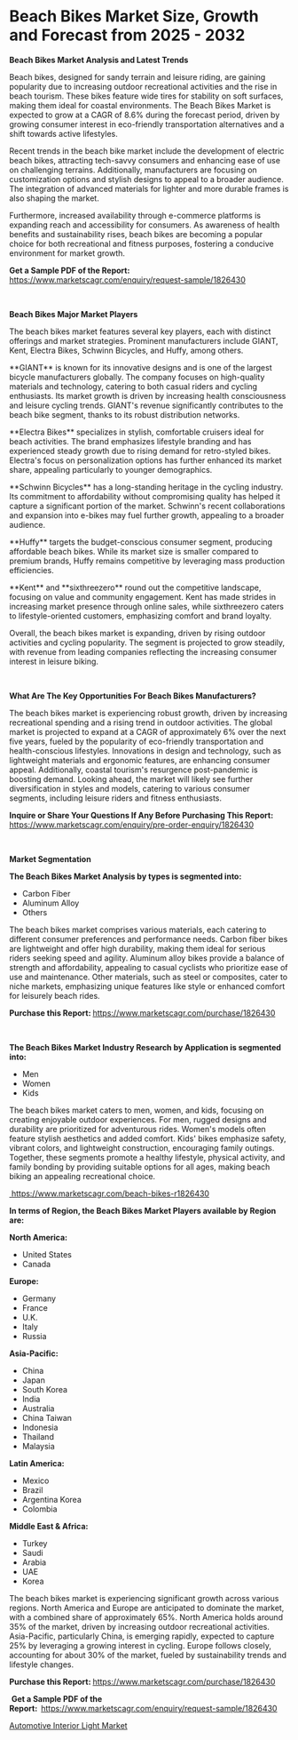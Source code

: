 <p><h1>Beach Bikes Market Size, Growth and Forecast from 2025 - 2032</h1></p><p><strong>Beach Bikes Market Analysis and Latest Trends</strong></p>
<p><p>Beach bikes, designed for sandy terrain and leisure riding, are gaining popularity due to increasing outdoor recreational activities and the rise in beach tourism. These bikes feature wide tires for stability on soft surfaces, making them ideal for coastal environments. The Beach Bikes Market is expected to grow at a CAGR of 8.6% during the forecast period, driven by growing consumer interest in eco-friendly transportation alternatives and a shift towards active lifestyles.</p><p>Recent trends in the beach bike market include the development of electric beach bikes, attracting tech-savvy consumers and enhancing ease of use on challenging terrains. Additionally, manufacturers are focusing on customization options and stylish designs to appeal to a broader audience. The integration of advanced materials for lighter and more durable frames is also shaping the market. </p><p>Furthermore, increased availability through e-commerce platforms is expanding reach and accessibility for consumers. As awareness of health benefits and sustainability rises, beach bikes are becoming a popular choice for both recreational and fitness purposes, fostering a conducive environment for market growth.</p></p>
<p><strong>Get a Sample PDF of the Report:&nbsp;</strong> <a href="https://www.marketscagr.com/enquiry/request-sample/1826430?utm_campaign=3166&utm_medium=2&utm_source=Github&utm_content=ia&utm_term=30032025&utm_id=beach-bikes">https://www.marketscagr.com/enquiry/request-sample/1826430</a></p>
<p>&nbsp;</p>
<p><strong>Beach Bikes Major Market Players</strong></p>
<p><p>The beach bikes market features several key players, each with distinct offerings and market strategies. Prominent manufacturers include GIANT, Kent, Electra Bikes, Schwinn Bicycles, and Huffy, among others. </p><p>**GIANT** is known for its innovative designs and is one of the largest bicycle manufacturers globally. The company focuses on high-quality materials and technology, catering to both casual riders and cycling enthusiasts. Its market growth is driven by increasing health consciousness and leisure cycling trends. GIANT's revenue significantly contributes to the beach bike segment, thanks to its robust distribution networks.</p><p>**Electra Bikes** specializes in stylish, comfortable cruisers ideal for beach activities. The brand emphasizes lifestyle branding and has experienced steady growth due to rising demand for retro-styled bikes. Electra's focus on personalization options has further enhanced its market share, appealing particularly to younger demographics.</p><p>**Schwinn Bicycles** has a long-standing heritage in the cycling industry. Its commitment to affordability without compromising quality has helped it capture a significant portion of the market. Schwinn's recent collaborations and expansion into e-bikes may fuel further growth, appealing to a broader audience. </p><p>**Huffy** targets the budget-conscious consumer segment, producing affordable beach bikes. While its market size is smaller compared to premium brands, Huffy remains competitive by leveraging mass production efficiencies.</p><p>**Kent** and **sixthreezero** round out the competitive landscape, focusing on value and community engagement. Kent has made strides in increasing market presence through online sales, while sixthreezero caters to lifestyle-oriented customers, emphasizing comfort and brand loyalty.</p><p>Overall, the beach bikes market is expanding, driven by rising outdoor activities and cycling popularity. The segment is projected to grow steadily, with revenue from leading companies reflecting the increasing consumer interest in leisure biking.</p></p>
<p>&nbsp;</p>
<p><strong>What Are The Key Opportunities For Beach Bikes Manufacturers?</strong></p>
<p><p>The beach bikes market is experiencing robust growth, driven by increasing recreational spending and a rising trend in outdoor activities. The global market is projected to expand at a CAGR of approximately 6% over the next five years, fueled by the popularity of eco-friendly transportation and health-conscious lifestyles. Innovations in design and technology, such as lightweight materials and ergonomic features, are enhancing consumer appeal. Additionally, coastal tourism's resurgence post-pandemic is boosting demand. Looking ahead, the market will likely see further diversification in styles and models, catering to various consumer segments, including leisure riders and fitness enthusiasts.</p></p>
<p><strong>Inquire or Share Your Questions If Any Before Purchasing This Report:</strong> <a href="https://www.marketscagr.com/enquiry/pre-order-enquiry/1826430?utm_campaign=3166&utm_medium=2&utm_source=Github&utm_content=ia&utm_term=30032025&utm_id=beach-bikes">https://www.marketscagr.com/enquiry/pre-order-enquiry/1826430</a></p>
<p>&nbsp;</p>
<p><strong>Market Segmentation</strong></p>
<p><strong>The Beach Bikes Market Analysis by types is segmented into:</strong></p>
<p><ul><li>Carbon Fiber</li><li>Aluminum Alloy</li><li>Others</li></ul></p>
<p><p>The beach bikes market comprises various materials, each catering to different consumer preferences and performance needs. Carbon fiber bikes are lightweight and offer high durability, making them ideal for serious riders seeking speed and agility. Aluminum alloy bikes provide a balance of strength and affordability, appealing to casual cyclists who prioritize ease of use and maintenance. Other materials, such as steel or composites, cater to niche markets, emphasizing unique features like style or enhanced comfort for leisurely beach rides.</p></p>
<p><strong>Purchase this Report:&nbsp;</strong><a href="https://www.marketscagr.com/purchase/1826430?utm_campaign=3166&utm_medium=2&utm_source=Github&utm_content=ia&utm_term=30032025&utm_id=beach-bikes">https://www.marketscagr.com/purchase/1826430</a></p>
<p>&nbsp;</p>
<p><strong>The Beach Bikes Market Industry Research by Application is segmented into:</strong></p>
<p><ul><li>Men</li><li>Women</li><li>Kids</li></ul></p>
<p><p>The beach bikes market caters to men, women, and kids, focusing on creating enjoyable outdoor experiences. For men, rugged designs and durability are prioritized for adventurous rides. Women's models often feature stylish aesthetics and added comfort. Kids' bikes emphasize safety, vibrant colors, and lightweight construction, encouraging family outings. Together, these segments promote a healthy lifestyle, physical activity, and family bonding by providing suitable options for all ages, making beach biking an appealing recreational choice.</p></p>
<p><a href="https://www.marketscagr.com/beach-bikes-r1826430?utm_campaign=3166&utm_medium=2&utm_source=Github&utm_content=ia&utm_term=30032025&utm_id=beach-bikes">&nbsp;https://www.marketscagr.com/beach-bikes-r1826430</a></p>
<p><strong>In terms of Region, the Beach Bikes Market Players available by Region are:</strong></p>
<p>
    <p> <strong> North America: </strong>
        <ul>
            <li>United States</li>
            <li>Canada</li>
        </ul>
        </p> 
    <p> <strong> Europe: </strong>
        <ul>
            <li>Germany</li>
            <li>France</li>
            <li>U.K.</li>
            <li>Italy</li>
            <li>Russia</li>
        </ul>
        </p> 
    <p> <strong> Asia-Pacific: </strong>
        <ul>
            <li>China</li>
            <li>Japan</li>
            <li>South Korea</li>
            <li>India</li>
            <li>Australia</li>
            <li>China Taiwan</li>
            <li>Indonesia</li>
            <li>Thailand</li>
            <li>Malaysia</li>
        </ul>
        </p> 
    <p> <strong> Latin America: </strong>
        <ul>
            <li>Mexico</li>
            <li>Brazil</li>
            <li>Argentina Korea</li>
            <li>Colombia</li>
        </ul>
        </p> 
    <p> <strong> Middle East & Africa: </strong>
        <ul>
            <li>Turkey</li>
            <li>Saudi</li>
            <li>Arabia</li>
            <li>UAE</li>
            <li>Korea</li>
        </ul>
    </p>
    </p>
<p><p>The beach bikes market is experiencing significant growth across various regions. North America and Europe are anticipated to dominate the market, with a combined share of approximately 65%. North America holds around 35% of the market, driven by increasing outdoor recreational activities. Asia-Pacific, particularly China, is emerging rapidly, expected to capture 25% by leveraging a growing interest in cycling. Europe follows closely, accounting for about 30% of the market, fueled by sustainability trends and lifestyle changes.</p></p>
<p><strong>Purchase this Report: </strong><a href="https://www.marketscagr.com/purchase/1826430?utm_campaign=3166&utm_medium=2&utm_source=Github&utm_content=ia&utm_term=30032025&utm_id=beach-bikes">https://www.marketscagr.com/purchase/1826430</a></p>
<p>&nbsp;<strong>Get a Sample PDF of the Report:&nbsp;&nbsp;</strong><a href="https://www.marketscagr.com/enquiry/request-sample/1826430?utm_campaign=3166&utm_medium=2&utm_source=Github&utm_content=ia&utm_term=30032025&utm_id=beach-bikes">https://www.marketscagr.com/enquiry/request-sample/1826430</a></p>
<p><strong></strong></p>
<p><p><a href="https://github.com/mohmodsiason/Market-Research-Report-List-1/blob/main/automotive-interior-light-market.md?utm_campaign=3166&utm_medium=2&utm_source=Github&utm_content=ia&utm_term=30032025&utm_id=beach-bikes">Automotive Interior Light Market</a></p></p>